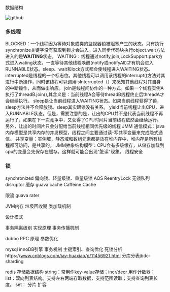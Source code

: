 
数据结构

![github](https://upload-images.jianshu.io/upload_images/2615789-1345e368181ad779.png) 


### 多线程
BLOCKED：一个线程因为等待对象或类的监视器锁被阻塞产生的状态。只有执行synchronize关键字没有获取到锁才会进入。进入同步代码块执行object.wait方法进入的是**WAITING**状态。
WAITING：线程通过notify,join,LockSupport.park方式进入wating状态，一直等待其他线程唤醒(notify或notifyAll)才有机会进入RUNNABLE状态。sleep、wait和lock方式都会使线程进入WAITING状态。
interrupted是线程的一个标志位。其他线程可以调用该线程的interrupt()方法对其进行中断操作，同时该线程可以调用isInterrupted（）来感知其他线程对其自身的中断操作，从而做出响应。
join是线程间协作的一种方式。如果一个线程实例A执行了threadB.join(),其含义是：当前线程A会等待threadB线程终止后threadA才会继续执行。
sleep是让当前线程进入WAITING状态。如果当前线程获得了锁，sleep方法并不会释放锁。sleep其实跟锁没有关系。
yield当前线程让出CPU，进入RUNNABLE状态。但是，需要注意的是，让出的CPU并不是代表当前线程不再运行了，如果在下一次竞争中，又获得了CPU时间片当前线程依然会继续运行。另外，让出的时间片只会分配给当前线程相同优先级的线程
JMM
通信模式：java内存模型是共享内存的并发模型，线程之间主要通过读-写共享变量来完成隐式通信。
共享变量：实例域，静态域和数组元素都是放在堆内存中，堆内存是所有线程都可访问，是共享的。
JMM抽象结构模型：CPU会有多级缓存，从储存加载到cpu的变量会先保存在缓存。这样就可能会出现"脏读"现象。
线程安全
### 锁
synchronized
偏向锁、轻量级锁、重量级锁
AQS
ReentryLock
无锁队列
disruptor
缓存
guava cache
Caffeine Cache

限流
guava rater

JVM内存
垃圾回收期
类加载机制

设计模式

事务隔离级别
实现原理
事务传播机制

dubbo RPC
原理
参数优化


mysql
innoDB引擎
事务机制
主键索引、查询优化
死锁分析https://www.cnblogs.com/jay-huaxiao/p/11456921.html
分库分表jbdc-sharding

redis
存储数据结构
string：常用作key-value存储；incr/decr 用作计数器；
list：双向列表结构。支持左右两端存取数据，支持范围读取；支持查询列表长度。
set：
分片
扩容


